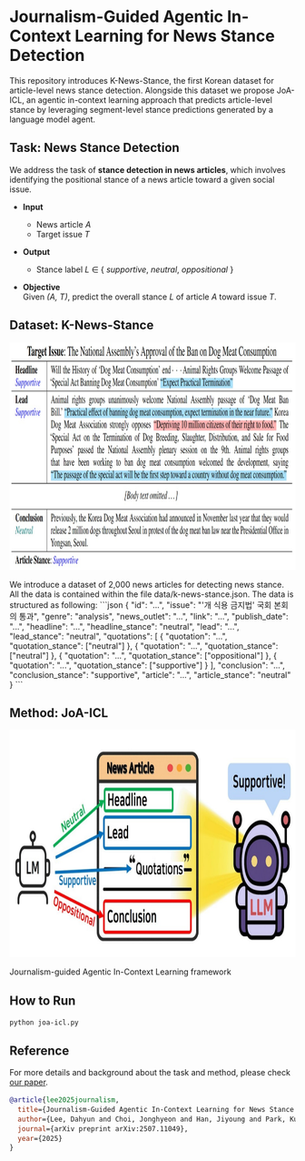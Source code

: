 # Journalism-Guided Agentic In-Context Learning for News Stance Detection

This repository introduces K-News-Stance, the first Korean dataset for article-level news stance detection. Alongside this dataset we propose JoA-ICL, an agentic in-context learning approach that predicts article-level stance by leveraging segment-level stance predictions generated by a language model agent.

## Task: News Stance Detection
We address the task of **stance detection in news articles**, which involves identifying the positional stance of a news article toward a given social issue.  

- **Input**  
  - News article *A*  
  - Target issue *T*  

- **Output**  
  - Stance label *L* ∈ { *supportive*, *neutral*, *oppositional* }  

- **Objective**  
  Given *(A, T)*, predict the overall stance *L* of article *A* toward issue *T*.  
  
## Dataset: K-News-Stance
<p align="center"><img src="https://github.com/ssu-humane/K-News-Stance/blob/main/k-news-stance.jpg" width="900" height="400"></p>
We introduce a dataset of 2,000 news articles for detecting news stance.
All the data is contained within the file data/k-news-stance.json. The data is structured as following:
```json
{
    "id": "...",
    "issue": "'개 식용 금지법' 국회 본회의 통과",
    "genre": "analysis",
    "news_outlet": "...",
    "link": "...",
    "publish_date": "...",
    "headline": "...",
    "headline_stance": "neutral",
    "lead": "...",
    "lead_stance": "neutral",
    "quotations": [
        {
            "quotation": "...",
            "quotation_stance": ["neutral"]
        },
        {
            "quotation": "...",
            "quotation_stance": ["neutral"]
        },
        {
            "quotation": "...",
            "quotation_stance": ["oppositional"]
        },
        {
            "quotation": "...",
            "quotation_stance": ["supportive"]
        }
    ],
    "conclusion": "...",
    "conclusion_stance": "supportive",
    "article": "...",
    "article_stance": "neutral"
}
```

## Method: JoA-ICL
<p align="center"><img src="https://github.com/ssu-humane/K-News-Stance/blob/main/joa-icl.jpg" width="900" height="400"></p>
Journalism-guided Agentic In-Context Learning framework

## How to Run
```python3
python joa-icl.py
```

## Reference
For more details and background about the task and method, please check [our paper](https://arxiv.org/pdf/2507.11049).

```bibtex
@article{lee2025journalism,
  title={Journalism-Guided Agentic In-Context Learning for News Stance Detection},
  author={Lee, Dahyun and Choi, Jonghyeon and Han, Jiyoung and Park, Kunwoo},
  journal={arXiv preprint arXiv:2507.11049},
  year={2025}
}
```
